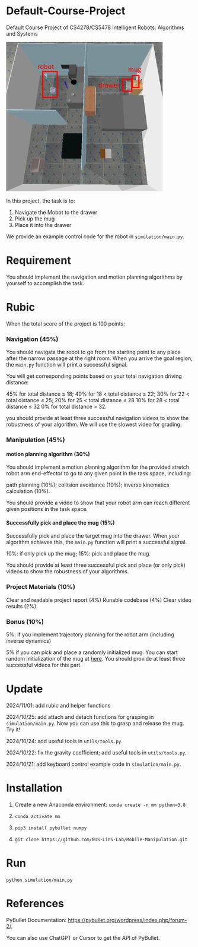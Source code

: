 # Default-Course-Project
Default Course Project of CS4278/CS5478 Intelligent Robots: Algorithms and Systems

![Scene](imgs/scene.png)


In this project, the task is to:

1. Navigate the Mobot to the drawer
2. Pick up the mug
3. Place it into the drawer

We provide an example control code for the robot in `simulation/main.py`.

# Requirement

You should implement the navigation and motion planning algorithms by yourself to accomplish the task.

# Rubic

When the total score of the project is 100 points:

### Navigation (45%)

You should navigate the robot to go from the starting point to any place after the narrow passage at the right room. When you arrive the goal region, the `main.py` function will print a successful signal. 

You will get corresponding points based on your total navigation driving distance:

45% for total distance ≤ 18;
40% for 18 < total distance ≤ 22;
30% for 22 < total distance ≤ 25;
20% for 25 < total distance ≤ 28
10% for 28 < total distance ≤ 32
0% for total distance > 32.

you should provide at least three successful navigation videos to show the robustness of your algorithm. We will use the slowest video for grading.


### Manipulation (45%)

#### motion planning algorithm (30%)

You should implement a motion planning algorithm for the provided stretch robot arm end-effector to go to any given point in the task space, including: 

path planning (10%);
collision avoidance (10%);
inverse kinematics calculation (10%).

You should provide a video to show that your robot arm can reach different given positions in the task space.

#### Successfully pick and place the mug (15%)

Successfully pick and place the target mug into the drawer. When your algorithm achieves this, the `main.py` function will print a successful signal.

10%: if only pick up the mug;
15%: pick and place the mug.

You should provide at least three successful pick and place (or only pick) videos to show the robustness of your algorithms.

### Project Materials (10%)

Clear and readable project report (4%)
Runable codebase (4%)
Clear video results (2%)

### Bonus (10%)

5%: if you implement trajectory planning for the robot arm (including inverse dynamics)

5% if you can pick and place a randomly initialized mug. You can start random initialization of the mug at [here](). You should provide at least three successful videos for this part.

# Update

2024/11/01: add rubic and helper functions

2024/10/25: add attach and detach functions for grasping in `simulation/main.py`. Now you can use this to grasp and release the mug. Try it!

2024/10/24: add useful tools in `utils/tools.py`.

2024/10/22: fix the gravity coefficient; add useful tools in `utils/tools.py`.

2024/10/21: add keyboard control example code in `simulation/main.py`.


# Installation

1. Create a new Anaconda environment: `conda create -n mm python=3.8`

2. `conda activate mm`

3. `pip3 install pybullet numpy`

4. `git clone https://github.com/NUS-LinS-Lab/Mobile-Manipulation.git`

# Run

`python simulation/main.py`

# References

PyBullet Documentation: https://pybullet.org/wordpress/index.php/forum-2/.

You can also use ChatGPT or Cursor to get the API of PyBullet.